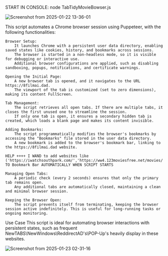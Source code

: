 START IN CONSOLE: node TabTidyMovieBowser.js

![Screenshot from 2025-01-22 13-36-01](https://github.com/user-attachments/assets/e5c2783e-8e64-4b15-ad65-8f389446549e)

This script automates a Chrome browser session using Puppeteer, with the following functionalities:

    Browser Setup:
        It launches Chrome with a persistent user data directory, enabling saved states like cookies, history, and bookmarks across sessions.
        The browser is started in a non-headless mode, so it is visible for debugging or interactive use.
        Additional browser configurations are applied, such as disabling sandboxing, popups, notifications, and certificate warnings.

    Opening the Initial Page:
        A new browser tab is opened, and it navigates to the URL https://8filmai.dad.
        The viewport of the tab is customized (set to zero dimensions), making its content FullScreen.

    Tab Management:
        The script retrieves all open tabs. If there are multiple tabs, it closes the first unused one to streamline the session.
        If only one tab is open, it ensures a secondary hidden tab is created, which loads a blank page and makes its content invisible.

    Adding Bookmarks:
        The script programmatically modifies the browser's bookmarks by accessing the "Bookmarks" file stored in the user data directory.
        A new bookmark is added to the browser's bookmark bar, linking to the https://8filmai.dad website.

    HELP ++++ I WAND to add websites like ('https://iwatchsouthpark.com/','https://ww4.123moviesfree.net/movies/','https://fmovies.international/') TO Bookmark Bar AUTOMATICALLY WHEN SCRIPT STARTS

    Managing Open Tabs:
        A periodic check (every 2 seconds) ensures that only the primary tab remains open.
        Any additional tabs are automatically closed, maintaining a clean and minimal browser session.

    Keeping the Browser Open:
        The script prevents itself from terminating, keeping the browser session active indefinitely. This is useful for long-running tasks or ongoing monitoring.

Use Case
This script is ideal for automating browser interactions with persistent states, such as frequent NewTABS\NewWindows\ReddirectAD's\POP-Up's heavily display in these websites.


![Screenshot from 2025-01-23 02-31-16](https://github.com/user-attachments/assets/34e8eda4-9776-4155-ac9a-1ffd07ac0c8f)
